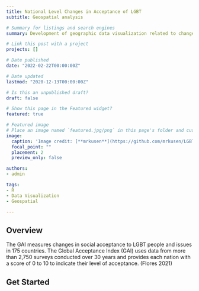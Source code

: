 ```yaml
---
title: National Level Changes in Acceptance of LGBT
subtitle: Geospatial analysis

# Summary for listings and search engines
summary: Development of geographic data visualization related to changes in the Global Acceptance Index (GAI) from the Williams Institute. 

# Link this post with a project
projects: []

# Date published
date: "2022-02-22T00:00:00Z"

# Date updated
lastmod: "2020-12-13T00:00:00Z"

# Is this an unpublished draft?
draft: false

# Show this page in the Featured widget?
featured: true

# Featured image
# Place an image named `featured.jpg/png` in this page's folder and customize its options here.
image:
  caption: 'Image credit: [**mrkusen**](https://github.com/mrkusen/LGBT_GAI)'
  focal_point: ""
  placement: 2
  preview_only: false

authors:
- admin

tags:
- R
- Data Visualization
- Geospatial

---
```


## Overview

The GAI measures changes in social acceptance to LGBT people and issues in 175 countries. The Global Acceptance Index (GAI) uses data from more than 2,750 surveys conducted over 30 years and provides each nation with a score of 0 to 10 to indicate their level of acceptance. (Flores 2021)


## Get Started


